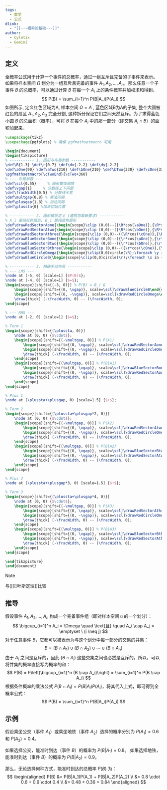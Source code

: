 ```yaml
---
tags:
  - 数学
  - 公式
dlink:
  - "[[---概率论基础---]]"
author:
  - Cyletix
  - Gemini
---
```

## 定义
全概率公式用于计算一个事件的总概率，通过一组互斥且完备的子事件来表示。
如果将样本空间 $\Omega$ 划分为一组互斥且完备的事件 $A_1, A_2, \ldots, A_n$，那么任意一个子事件 $B$ 的总概率，可以通过计算 $B$ 在每一个 $A_i$ 上的条件概率并加权求和得到。
$$
P(B) = \sum_{i=1}^n P(B|A_i)P(A_i)
$$
如图所示, 定义红色区域为A, 样本空间 $Ω=A$ , 蓝色区域B为A的子集, 整个大圆被红色的扇区 $A_1, A_2, A_3$ 完全分割, 这种拆分保证它们之间天然互斥。为了求得蓝色小圆 $B$ 的总面积（概率），可将 $B$ 在每个 $A_i$ 中的那一部分（即交集 $A_i \cap B$）的面积加起来。

```tikz
\usepackage{tikz}
\usepackage{pgfplots} % 确保 pgfmathsetmacro 可用

\begin{document}
\begin{tikzpicture}
% ----------- 1. 图形与布局参数 -----------
\def\R{1.3} \def\r{0.7} \def\dx{-2.2} \def\dy{-2.2}
\def\aOne{90} \def\aTwo{210} \def\bOne{210} \def\bTwo{330} \def\cOne{330} \def\cTwo{90}
\pgfmathsetmacro{\cTwoEnd}{\cTwo+360}
% --- 布局参数 ---
\def\scl{0.55}     % 图形整体缩放
\def\vgap{1}     % 分数线上下间距
\def\fracWidth{0.5} % 分数线半宽
\def\multgap{0.8} % 乘法间隔
\def\plusgap{1.8} % 加法间隔
\def\plussta{0} %加法初始位置

% ----------- 2. 图形模块定义 (遵照您最新要求) -----------
% A_i 是纯红色扇形, B_i 是纯蓝色扇形
\def\drawRedSectorAone{\begin{scope}\clip (0,0)--({\R*cos(\aOne)},{\R*sin(\aOne)}) arc(\aOne:\aTwo:\R)--cycle;\foreach \y in {-2.2,-2.0,...,2.2}{\draw[red,thin](\dx,\y)--(-\dx,\y);}\end{scope}\draw[thick](0,0)--({\R*cos(\aOne)},{\R*sin(\aOne)}) arc(\aOne:\aTwo:\R)--cycle;}
\def\drawRedSectorAtwo{\begin{scope}\clip (0,0)--({\R*cos(\bOne)},{\R*sin(\bOne)}) arc(\bOne:\bTwo:\R)--cycle;\foreach \y in {-2.2,-2.0,...,2.2}{\draw[red,thin](\dx,\y)--(-\dx,\y);}\end{scope}\draw[thick](0,0)--({\R*cos(\bOne)},{\R*sin(\bOne)}) arc(\bOne:\bTwo:\R)--cycle;}
\def\drawRedSectorAthree{\begin{scope}\clip (0,0)--({\R*cos(\cOne)},{\R*sin(\cOne)}) arc(\cOne:\cTwoEnd:\R)--cycle;\foreach \y in {-2.2,-2.0,...,2.2}{\draw[red,thin](\dx,\y)--(-\dx,\y);}\end{scope}\draw[thick](0,0)--({\R*cos(\cOne)},{\R*sin(\cOne)}) arc(\cOne:\cTwoEnd:\R)--cycle;}
\def\drawBlueSectorBone{\begin{scope}\clip (0,0)--({\r*cos(\aOne)},{\r*sin(\aOne)}) arc(\aOne:\aTwo:\r)--cycle;\foreach \x in {-2.2,-2.0,...,2.2}{\draw[blue,thin](\x,\dy)--(\x,-\dy);}\end{scope}\draw[thick](0,0)--({\r*cos(\aOne)},{\r*sin(\aOne)}) arc(\aOne:\aTwo:\r)--cycle;}
\def\drawBlueSectorBtwo{\begin{scope}\clip (0,0)--({\r*cos(\bOne)},{\r*sin(\bOne)}) arc(\bOne:\bTwo:\r)--cycle;\foreach \x in {-2.2,-2.0,...,2.2}{\draw[blue,thin](\x,\dy)--(\x,-\dy);}\end{scope}\draw[thick](0,0)--({\r*cos(\bOne)},{\r*sin(\bOne)}) arc(\bOne:\bTwo:\r)--cycle;}
\def\drawBlueSectorBthree{\begin{scope}\clip (0,0)--({\r*cos(\cOne)},{\r*sin(\cOne)}) arc(\cOne:\cTwoEnd:\r)--cycle;\foreach \x in {-2.2,-2.0,...,2.2}{\draw[blue,thin](\x,\dy)--(\x,-\dy);}\end{scope}\draw[thick](0,0)--({\r*cos(\cOne)},{\r*sin(\cOne)}) arc(\cOne:\cTwoEnd:\r)--cycle;}
\def\drawRedCircleOmega{\begin{scope}\clip(0,0)circle(\R);\foreach \y in {-2.2,-2.0,...,2.2}{\draw[red,thin](\dx,\y)--(-\dx,\y);}\end{scope}\draw[thick](0,0)circle(\R);}
\def\drawBlueCircleB{\begin{scope}\clip(0,0)circle(\r);\foreach \x in {-2.2,-2.0,...,2.2}{\draw[blue,thin](\x,\dy)--(\x,-\dy);}\end{scope}\draw[thick](0,0)circle(\r);}

% ----------- 3. 精确手动布局 -----------
% --- LHS ---
\node at (-5, 0) [scale=1] {$P(B)$};
\node at (-4, 0) [scale=1] {$=$};
\begin{scope}[shift={(-3, 0)}] % P(B) = B / Ω
    \begin{scope}[shift={(0, \vgap)}, scale=\scl]\drawBlueCircleB\end{scope}
    \begin{scope}[shift={(0, -\vgap)}, scale=\scl]\drawRedCircleOmega\end{scope}
    \draw[thick] (-\fracWidth, 0) -- (\fracWidth, 0);
\end{scope}

% --- RHS ---
\node at (-2, 0) [scale=1] {$=$};

% Term 1
\begin{scope}[shift={(\plussta, 0)}]
    \node at (0, 0) {$\cdot$};
    \begin{scope}[shift={(-\multgap, 0)}] % P(A1)
        \begin{scope}[shift={(0, \vgap)}, scale=\scl]\drawRedSectorAone\end{scope}
        \begin{scope}[shift={(0, -\vgap)}, scale=\scl]\drawRedCircleOmega\end{scope}
        \draw[thick] (-\fracWidth, 0) -- (\fracWidth, 0);
    \end{scope}
    \begin{scope}[shift={(\multgap, 0)}] % P(B|A1)
        \begin{scope}[shift={(0, \vgap)}, scale=\scl]\drawBlueSectorBone\end{scope}
        \begin{scope}[shift={(0, -\vgap)}, scale=\scl]\drawRedSectorAone\end{scope}
        \draw[thick] (-\fracWidth, 0) -- (\fracWidth, 0);
    \end{scope}
\end{scope}

% Plus 1
\node at (\plussta+\plusgap, 0) [scale=1.5] {$+$};

% Term 2
\begin{scope}[shift={(\plussta+\plusgap*2, 0)}]
    \node at (0, 0) {$\cdot$};
    \begin{scope}[shift={(-\multgap, 0)}] % P(A2)
        \begin{scope}[shift={(0, \vgap)}, scale=\scl]\drawRedSectorAtwo\end{scope}
        \begin{scope}[shift={(0, -\vgap)}, scale=\scl]\drawRedCircleOmega\end{scope}
        \draw[thick] (-\fracWidth, 0) -- (\fracWidth, 0);
    \end{scope}
    \begin{scope}[shift={(\multgap, 0)}] % P(B|A2)
        \begin{scope}[shift={(0, \vgap)}, scale=\scl]\drawBlueSectorBtwo\end{scope}
        \begin{scope}[shift={(0, -\vgap)}, scale=\scl]\drawRedSectorAtwo\end{scope}
        \draw[thick] (-\fracWidth, 0) -- (\fracWidth, 0);
    \end{scope}
\end{scope}

% Plus 2
\node at (\plussta+\plusgap*3, 0) [scale=1.5] {$+$};

% Term 3
\begin{scope}[shift={(\plussta+\plusgap*4, 0)}]
    \node at (0, 0) {$\cdot$};
    \begin{scope}[shift={(-\multgap, 0)}] % P(A3)
        \begin{scope}[shift={(0, \vgap)}, scale=\scl]\drawRedSectorAthree\end{scope}
        \begin{scope}[shift={(0, -\vgap)}, scale=\scl]\drawRedCircleOmega\end{scope}
        \draw[thick] (-\fracWidth, 0) -- (\fracWidth, 0);
    \end{scope}
    \begin{scope}[shift={(\multgap, 0)}] % P(B|A3)
        \begin{scope}[shift={(0, \vgap)}, scale=\scl]\drawBlueSectorBthree\end{scope}
        \begin{scope}[shift={(0, -\vgap)}, scale=\scl]\drawRedSectorAthree\end{scope}
        \draw[thick] (-\fracWidth, 0) -- (\fracWidth, 0);
    \end{scope}
\end{scope}

\end{tikzpicture}
\end{document}
```

> [!NOTE] 
> 与[[贝叶斯定理]]比较

## 推导

假设事件 $A_1, A_2, \ldots, A_n$ 构成一个完备事件组（即对样本空间 `Ω` 的一个划分）：
$$
\bigcup_{i=1}^n A_i = \Omega \quad \text{且} \quad A_i \cap A_j = \emptyset \ (i \neq j)
$$
对于任意事件 $B$，它都可以被表示为与这个划分中每一部分的交集的并集：
$$
B = (B \cap A_1) \cup (B \cap A_2) \cup \cdots \cup (B \cap A_n)
$$
由于 $A_i$ 之间是互斥的，因此 $(B \cap A_i)$ 这些交集之间也必然是互斥的。所以，可以将并集的概率直接写为概率的和：
$$
P(B) = P\left(\bigcup_{i=1}^n (B \cap A_i)\right) = \sum_{i=1}^n P(B \cap A_i)
$$
根据条件概率的乘法公式 $P(B \cap A_i) = P(B|A_i)P(A_i)$，将其代入上式，即可得到全概率公式：
$$
P(B) = \sum_{i=1}^n P(B|A_i)P(A_i)
$$
## 示例
假设乘坐公交（事件 $A_1$）或乘坐地铁（事件 $A_2$）选择的概率分别为 $P(A_1) = 0.6$ 和 $P(A_2) = 0.4$。

如果选择公交，能准时到达（事件 $B$）的概率为 $P(B|A_1) = 0.8$。
如果选择地铁，能准时到达（事件 $B$）的概率为 $P(B|A_2) = 0.9$。

那么，无论选择何种方式，能准时到达的总概率 $P(B)$ 为：
$$
\begin{aligned}
P(B) &= P(B|A_1)P(A_1) + P(B|A_2)P(A_2) \\
&= 0.8 \cdot 0.6 + 0.9 \cdot 0.4 \\
&= 0.48 + 0.36 = 0.84
\end{aligned}
$$
